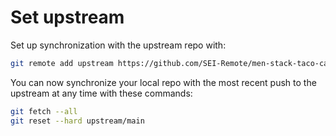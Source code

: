# Set upstream

Set up synchronization with the upstream repo with:

```bash
git remote add upstream https://github.com/SEI-Remote/men-stack-taco-cats.git
```

You can now synchronize your local repo with the most recent push to the upstream at any time with these commands:

```bash
git fetch --all
git reset --hard upstream/main
```
